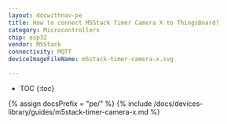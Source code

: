 ```yaml
---
layout: docwithnav-pe
title: How to connect M5Stack Timer Camera X to ThingsBoard?
category: Microcontrollers
chip: esp32
vendor: M5Stack
connectivity: MQTT
deviceImageFileName: m5stack-timer-camera-x.svg

---
```


* TOC
{:toc}

{% assign docsPrefix = "pe/" %}
{% include /docs/devices-library/guides/m5stack-timer-camera-x.md %}
